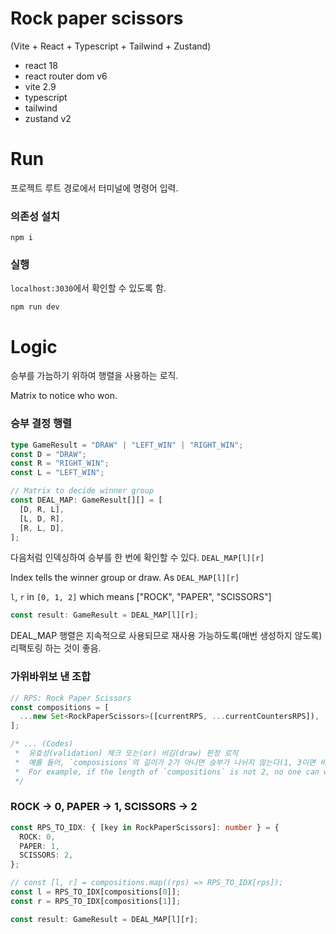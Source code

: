 # Rock paper scissors

(Vite + React + Typescript + Tailwind + Zustand)

- react 18
- react router dom v6
- vite 2.9
- typescript
- tailwind
- zustand v2

# Run

프로젝트 루트 경로에서 터미널에 명령어 입력.

### 의존성 설치

```
npm i
```

### 실행

`localhost:3030`에서 확인할 수 있도록 함.

```
npm run dev
```

# Logic

승부를 가늠하기 위하여 행렬을 사용하는 로직.

Matrix to notice who won.

### 승부 결정 행렬

```typescript
type GameResult = "DRAW" | "LEFT_WIN" | "RIGHT_WIN";
const D = "DRAW";
const R = "RIGHT_WIN";
const L = "LEFT_WIN";

// Matrix to decide winner group
const DEAL_MAP: GameResult[][] = [
  [D, R, L],
  [L, D, R],
  [R, L, D],
];
```

다음처럼 인덱싱하여 승부를 한 번에 확인할 수 있다. `DEAL_MAP[l][r]`

Index tells the winner group or draw. As `DEAL_MAP[l][r]`

`l`, `r` in `[0, 1, 2]` which means ["ROCK", "PAPER", "SCISSORS"]

```typescript
const result: GameResult = DEAL_MAP[l][r];
```

DEAL_MAP 행렬은 지속적으로 사용되므로 재사용 가능하도록(매번 생성하지 않도록) 리팩토링 하는 것이 좋음.

### 가위바위보 낸 조합

```typescript
// RPS: Rock Paper Scissors
const compositions = [
  ...new Set<RockPaperScissors>([currentRPS, ...currentCountersRPS]),
];

/* ... (Codes)
 *  유효성(validation) 체크 또는(or) 비김(draw) 판정 로직
 *  예를 들어, `composisions`의 길이가 2가 아니면 승부가 나뉘지 않는다(1, 3이면 비김. 0이면 이상함.).
 *  For example, if the length of `compositions` is not 2, no one can win.
 */
```

### ROCK -> 0, PAPER -> 1, SCISSORS -> 2

```typescript
const RPS_TO_IDX: { [key in RockPaperScissors]: number } = {
  ROCK: 0,
  PAPER: 1,
  SCISSORS: 2,
};

// const [l, r] = compositions.map((rps) => RPS_TO_IDX[rps]);
const l = RPS_TO_IDX[compositions[0]];
const r = RPS_TO_IDX[compositions[1]];

const result: GameResult = DEAL_MAP[l][r];
```
